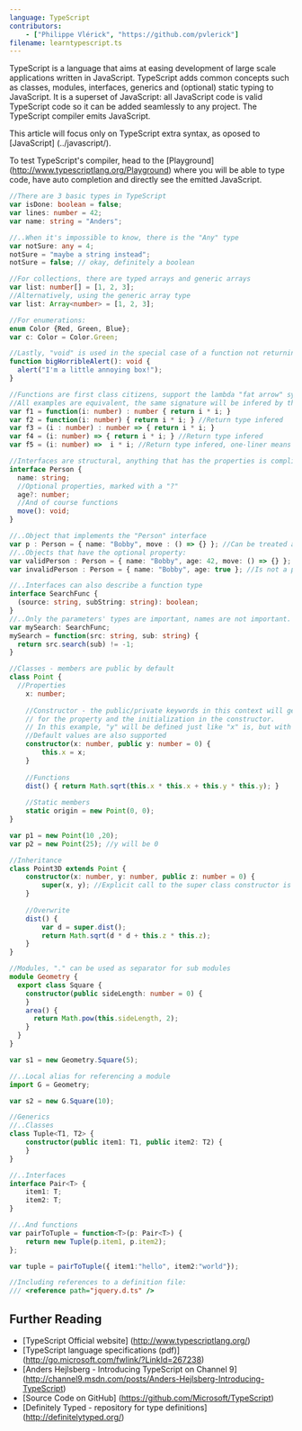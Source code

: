 ```yaml
---
language: TypeScript
contributors:
    - ["Philippe Vlérick", "https://github.com/pvlerick"]
filename: learntypescript.ts
---
```


TypeScript is a language that aims at easing development of large scale applications written in JavaScript.
TypeScript adds common concepts such as classes, modules, interfaces, generics and (optional) static typing to JavaScript.
It is a superset of JavaScript: all JavaScript code is valid TypeScript code so it can be added seamlessly to any project. The TypeScript compiler emits JavaScript.

This article will focus only on TypeScript extra syntax, as oposed to [JavaScript] (../javascript/).

To test TypeScript's compiler, head to the [Playground] (http://www.typescriptlang.org/Playground) where you will be able to type code, have auto completion and directly see the emitted JavaScript.

```ts
//There are 3 basic types in TypeScript
var isDone: boolean = false;
var lines: number = 42;
var name: string = "Anders";

//..When it's impossible to know, there is the "Any" type
var notSure: any = 4;
notSure = "maybe a string instead";
notSure = false; // okay, definitely a boolean

//For collections, there are typed arrays and generic arrays
var list: number[] = [1, 2, 3];
//Alternatively, using the generic array type
var list: Array<number> = [1, 2, 3];

//For enumerations:
enum Color {Red, Green, Blue};
var c: Color = Color.Green;

//Lastly, "void" is used in the special case of a function not returning anything
function bigHorribleAlert(): void {
  alert("I'm a little annoying box!");
}

//Functions are first class citizens, support the lambda "fat arrow" syntax and use type inference
//All examples are equivalent, the same signature will be infered by the compiler, and same JavaScript will be emitted
var f1 = function(i: number) : number { return i * i; }
var f2 = function(i: number) { return i * i; } //Return type infered
var f3 = (i : number) : number => { return i * i; }
var f4 = (i: number) => { return i * i; } //Return type infered
var f5 = (i: number) =>  i * i; //Return type infered, one-liner means no return keyword needed

//Interfaces are structural, anything that has the properties is compliant with the interface
interface Person {
  name: string;
  //Optional properties, marked with a "?"
  age?: number;
  //And of course functions
  move(): void;
}

//..Object that implements the "Person" interface
var p : Person = { name: "Bobby", move : () => {} }; //Can be treated as a Person since it has the name and age properties
//..Objects that have the optional property:
var validPerson : Person = { name: "Bobby", age: 42, move: () => {} };
var invalidPerson : Person = { name: "Bobby", age: true }; //Is not a person because age is not a number

//..Interfaces can also describe a function type
interface SearchFunc {
  (source: string, subString: string): boolean;
}
//..Only the parameters' types are important, names are not important.
var mySearch: SearchFunc;
mySearch = function(src: string, sub: string) {
  return src.search(sub) != -1;
}

//Classes - members are public by default
class Point {
  //Properties
	x: number;
	
	//Constructor - the public/private keywords in this context will generate the boiler plate code
	// for the property and the initialization in the constructor.
	// In this example, "y" will be defined just like "x" is, but with less code
	//Default values are also supported
	constructor(x: number, public y: number = 0) {
		this.x = x;
	}
	
	//Functions
	dist() { return Math.sqrt(this.x * this.x + this.y * this.y); }
	
	//Static members
	static origin = new Point(0, 0);
}

var p1 = new Point(10 ,20);
var p2 = new Point(25); //y will be 0

//Inheritance
class Point3D extends Point {
	constructor(x: number, y: number, public z: number = 0) {
		super(x, y); //Explicit call to the super class constructor is mandatory
	}
	
	//Overwrite
	dist() {
		var d = super.dist();
		return Math.sqrt(d * d + this.z * this.z);
	}
}

//Modules, "." can be used as separator for sub modules
module Geometry {
  export class Square {
    constructor(public sideLength: number = 0) {
    }
    area() {
      return Math.pow(this.sideLength, 2);
    }
  }
}

var s1 = new Geometry.Square(5);

//..Local alias for referencing a module
import G = Geometry;

var s2 = new G.Square(10);

//Generics
//..Classes
class Tuple<T1, T2> {
    constructor(public item1: T1, public item2: T2) {
    }
}

//..Interfaces
interface Pair<T> {
	item1: T;
	item2: T;
}

//..And functions
var pairToTuple = function<T>(p: Pair<T>) {
	return new Tuple(p.item1, p.item2);
};

var tuple = pairToTuple({ item1:"hello", item2:"world"});

//Including references to a definition file:
/// <reference path="jquery.d.ts" />

```

## Further Reading
 * [TypeScript Official website] (http://www.typescriptlang.org/)
 * [TypeScript language specifications (pdf)] (http://go.microsoft.com/fwlink/?LinkId=267238)
 * [Anders Hejlsberg - Introducing TypeScript on Channel 9] (http://channel9.msdn.com/posts/Anders-Hejlsberg-Introducing-TypeScript)
 * [Source Code on GitHub] (https://github.com/Microsoft/TypeScript)
 * [Definitely Typed - repository for type definitions] (http://definitelytyped.org/)
